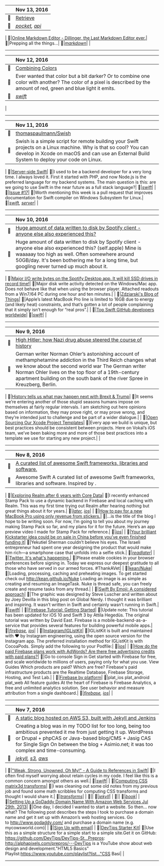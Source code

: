 ||Nov 13, 2016|
:---|:---|
:paperclip:|[Retrieve](https://getpocket.com/developer/docs/v3/retrieve)|
:bookmark:|*[pocket](https://getpocket.com/a/queue/list/pocket/), [api](https://getpocket.com/a/queue/list/api/)*|
|
:paperclip:|[Online Markdown Editor - Dillinger, the Last Markdown Editor ever.](http://dillinger.io/)|
:page_facing_up:|Prepping all the things...|
:bookmark:|*[markdown](https://getpocket.com/a/queue/list/markdown/)*|
|
***

||Nov 12, 2016|
:---|:---|
:paperclip:|[Combining Colors](https://www.weheartswift.com/combining-colors/)|
:page_facing_up:|Ever wanted that color but a bit darker? Or to combine one color with another?  The color of a pixel is described by the amount of red, green and blue light it emits.|
:bookmark:|*[swift](https://getpocket.com/a/queue/list/swift/)*|
|
***

||Nov 11, 2016|
:---|:---|
:paperclip:|[thomaspaulmann/Swish](https://github.com/thomaspaulmann/Swish/blob/master/README.md)|
:page_facing_up:|Swish is a simple script for remote building your Swift projects on a Linux machine. Why is that so cool? You can develop in Xcode on macOS and can use an External Build System to deploy your code on Linux.|
|
:paperclip:|[Server-side Swift](https://theswiftdev.com/2016/11/09/server-side-swift/)|
:page_facing_up:|I used to be a backend developer for a very long time. I always loved it. First it started with PHP, and now Node.js is the preferred language for my backend systems. The main question is this: are we going to use Swift in the near future as a full stack language?|
:bookmark:|*[swift](https://getpocket.com/a/queue/list/swift/)*|
|
:paperclip:|[Issue #17](https://www.serverswift.tech/2016/11/11/issue17.html)|
:page_facing_up:|Worth mentioning this week is a pull request that improves documentation for Swift compiler on Windows Subsystem for Linux.|
:bookmark:|*[swift](https://getpocket.com/a/queue/list/swift/), [server](https://getpocket.com/a/queue/list/server/)*|
|
***

||Nov 10, 2016|
:---|:---|
:paperclip:|[Huge amount of data written to disk by Spotify client - anyone else also experienced this?](https://www.reddit.com/r/apple/comments/56auoi/huge_amount_of_data_written_to_disk_by_spotify/d92z8i6/)|
:page_facing_up:|Huge amount of data written to disk by Spotify client - anyone else also experienced this? (self.apple)  Mine is waaaaay too high as well. Often somewhere around 50GB/day. It's been bothering me for a long time, but googling never turned up much about it.|
|
:paperclip:|[Major I/O write bytes on the Spotify Desktop app. It will kill SSD drives in record time!](https://community.spotify.com/t5/Ongoing-Issues/Major-I-O-write-bytes-on-the-Spotify-Desktop-app-It-will-kill/idi-p/1476745/page/3#comments)|
:page_facing_up:|Major disk write activity detected on the Windows/Mac app. Does not behave like that when using the browser player.  Attached readouts from a Win7/64 PC during one hour and ten minutes.|
|
:paperclip:|[Zdziarski's Blog of Things](https://www.zdziarski.com/blog/?p=6355)|
:page_facing_up:|Apple’s latest MacBook Pro line is limited to 16GB due to energy (and likely heat) constraints, and that’s gotten a lot of people complaining that it simply isn’t enough for “real pros”.|
|
:paperclip:|[Top Swift GitHub developers worldwide](http://github-awards.com/users?language=swift)|
:bookmark:|*[swift](https://getpocket.com/a/queue/list/swift/)*|
|
***

||Nov 9, 2016|
:---|:---|
:paperclip:|[High Hitler: how Nazi drug abuse steered the course of history](https://www.theguardian.com/books/2016/sep/25/blitzed-norman-ohler-adolf-hitler-nazi-drug-abuse-interview)|
:page_facing_up:|German writer Norman Ohler’s astonishing account of methamphetamine addiction in the Third Reich changes what we know about the second world war The German writer Norman Ohler lives on the top floor of a 19th-century apartment building on the south bank of the river Spree in Kreuzberg, Berlin.|
|
:paperclip:|[History tells us what may happen next with Brexit & Trump](https://medium.com/@theonlytoby/history-tells-us-what-will-happen-next-with-brexit-trump-a3fefd154714)|
:page_facing_up:|It seems we’re entering another of those stupid seasons humans impose on themselves at fairly regular intervals. I am sketching out here opinions based on information, they may prove right, or may prove wrong, and they’re intended just to challenge and be part of a wider dialogue.|
|
:paperclip:|[Open Sourcing Our Xcode Project Templates](https://www.vokal.io/labs/open-sourcing-our-xcode-project-templates)|
:page_facing_up:|Every app we build is unique, but best practices should be consistent between projects. Here on Vokal’s iOS team, we’ve been baking more and more of those best practices into a template we use for starting any new project.|
|
***

||Nov 8, 2016|
:---|:---|
:paperclip:|[A curated list of awesome Swift frameworks, libraries and software.](https://github.com/Wolg/awesome-swift#third-party-apis)|
:page_facing_up:|Awesome Swift A curated list of awesome Swift frameworks, libraries and software. Inspired by .|
|
:paperclip:|[Exploring Realm after 6 years with Core Data](https://medium.com/@ishabazz/exploring-realm-after-6-years-with-core-data-fc48a8a26605)|
:page_facing_up:|I recently enhanced Stamp Pack to use a dynamic backend in Firebase and local caching with Realm. This was my first time trying out Realm after hearing nothing but great things about it for years.|
:bookmark:|*[later](https://getpocket.com/a/queue/list/later/), [ios](https://getpocket.com/a/queue/list/ios/)*|
|
:paperclip:|[How to pay for a new MacBook Pro using only revenue from stickers.](https://medium.com/@ishabazz/how-to-pay-for-a-new-macbook-pro-using-only-revenue-from-stickers-582852fb27f4)|
:page_facing_up:|…is the title of the blog I hope to be writing soon. For now, I’m going to tell you about my journey making Stamp Pack so far, and my plans for it for the future.  Here’s an app preview video I made for Stamp Pack for reference.|
:bookmark:|*[ios](https://getpocket.com/a/queue/list/ios/)*|
|
:paperclip:|[Your brilliant Kickstarter idea could be on sale in China before you’ve even finished funding it](http://qz.com/771727/chinas-factories-in-shenzhen-can-copy-products-at-breakneck-speed-and-its-time-for-the-rest-of-the-world-to-get-over-it/)|
:page_facing_up:|Yekutiel Sherman couldn’t believe his eyes.  The Israeli entrepreneur had spent one year designing the product that would make him rich—a smartphone case that unfolds into a selfie stick.|
:bookmark:|*[readlater](https://getpocket.com/a/queue/list/readlater/)*|
|
:paperclip:|[Twitter. It's what's happening.](https://twitter.com)|
:page_facing_up:|Please enable cookies in your browser preferences before signing in.  Today we express our deepest gratitude to all those who have served in our armed forces. #ThankAVet|
|
:paperclip:|[kean/Nuke](https://github.com/kean/Nuke)|
:page_facing_up:|Loading, processing, caching and preheating images. To get started check out http://kean.github.io/Nuke  Loading an image is as simple as creating and resuming an ImageTask. Nuke is thread safe, you can freely create and resume tasks from any thread.|
|
:paperclip:|[Swift By Emoji: A considered approach](http://ericasadun.com/2016/11/08/swift-by-emoji-a-considered-approach/)|
:page_facing_up:|The graphic was designed by Steve Luscher and written about by Joey Devilla in this blog post on Global Nerdy. I thought it was brilliant and inspiring.  It wasn’t written in Swift and certainly wasn’t running in Swift.|
:bookmark:|*[swift](https://getpocket.com/a/queue/list/swift/)*|
|
:paperclip:|[Firebase Tutorial: Getting Started](https://www.raywenderlich.com/139322/firebase-tutorial-getting-started-2)|
:page_facing_up:|Update note: This tutorial has been updated for iOS 10 and Swift 3 by Attila Hegedüs. The original tutorial was written by David East.  Firebase is a mobile-backend-as-a-service that provides several features for building powerful mobile apps.|
:bookmark:|*[firebase](https://getpocket.com/a/queue/list/firebase/), [ios](https://getpocket.com/a/queue/list/ios/)*|
|
:paperclip:|[Instagram/IGListKit](https://github.com/Instagram/IGListKit)|
:page_facing_up:|IGListKit is built and maintained with ❤️ by Instagram engineering, using the open source version for the Instagram app.  The preferred installation method for IGListKit is with CocoaPods. Simply add the following to your Podfile:|
:bookmark:|*[ios](https://getpocket.com/a/queue/list/ios/)*|
|
:paperclip:|[How do the paid Firebase plans work with AdWords? Are there free advertising credits with paid plans?](https://firebase.google.com/pricing/)|
:page_facing_up:|Go to console Sign in Get started with Firebase for free, and scale worldwide to millions of users, paying only for what you use. View Guides Which products are paid? Which are free?  Firebase's paid infrastructure products are the Realtime Database, Firebase Storage, Hosting, and Test Lab.|
|
:paperclip:|[Firebase by platform](https://firebase.google.com/docs/)|
:page_facing_up:|plat_ios plat_android plat_web All feature guides At the heart of Firebase is Firebase Analytics, a free and unlimited analytics solution. See user behavior and measure attribution from a single dashboard.|
:bookmark:|*[firebase](https://getpocket.com/a/queue/list/firebase/), [ios](https://getpocket.com/a/queue/list/ios/)*|
|
***

||Nov 7, 2016|
:---|:---|
:paperclip:|[A static blog hosted on AWS S3, built with Jekyll and Jenkins](http://tech.asimio.net/2015/09/27/A-static-blog-hosted-at-Amazon-S3-built-with-Jekyll-and-Jenkins.html)|
:page_facing_up:|Creating a blog was in my TODO list for too long, being too ambitious prevented it me from just getting it up. WordPress or Drupal + phpCAS or Java-based blog/CMS + Jasig CAS for Single Sign On between the blog + Asimio.net; it was too complex and time-consuming.|
:bookmark:|*[jekyll](https://getpocket.com/a/queue/list/jekyll/), [s3](https://getpocket.com/a/queue/list/s3/), [aws](https://getpocket.com/a/queue/list/aws/)*|
|
:paperclip:|["Weak, Strong, Unowned, Oh My!" - A Guide to References in Swift](http://krakendev.io/blog/weak-and-unowned-references-in-swift)|
:page_facing_up:|I often find myself worrying about retain cycles in my code. I feel like this is a common concern amongst others as well.|
:bookmark:|*[swift](https://getpocket.com/a/queue/list/swift/)*|
|
:paperclip:|[Computing CSS matrix3d transforms](http://franklinta.com/2014/09/08/computing-css-matrix3d-transforms/)|
:page_facing_up:|I was cleaning out some old notes from my previous job and found some math scribbles for computing CSS transforms and thought I would share it.|
:bookmark:|*[transforms](https://getpocket.com/a/queue/list/transforms/)*|
|
:paperclip:|[](https://www.andrewmunsell.com/course/learning-jekyll-by-example/)|
:bookmark:|*[jekyll](https://getpocket.com/a/queue/list/jekyll/)*|
|
:paperclip:|[](https://www.amazon.com/gp/product/1617292397/ref=as_li_tl?ie=UTF8&camp=1789&creative=9325&creativeASIN=1617292397&linkCode=&tag=asimio-20&linkId=)|
:bookmark:|*[book](https://getpocket.com/a/queue/list/book/)*|
|
:paperclip:|[Setting Up a GoDaddy Domain Name With Amazon Web Services Jul 29th, 2013](http://mycowsworld.com/blog/2013/07/29/setting-up-a-godaddy-domain-name-with-amazon-web-services/)|
:page_facing_up:|One day, I decided I wanted to start a website. So then… now what? The following post describes the steps I took to purchase a domain name and get it set up with Amazon’s web hosting services.  Go to http://www.godaddy.com/ and purchase a domain name (e.g. mycowsworld.com)|
|
:paperclip:|[Sign Up with email](https://getpocket.com/installed/)|
|
:paperclip:|[DevTips Starter Kit](http://www.youtube.com/watch?v=GTBaQ2DcGUk)|
:page_facing_up:|Use this as a simple structure for a simple start to a simple site.Get it on GitHub: https://github.com/DevTips/DevTips-St...Prepros: http://alphapixels.com/prepros/---DevTips is a YouTube show about web design and development."HTML5 Basics" Playlist:https://www.youtube.com/playlist?list..."CSS Basi|
|
***
